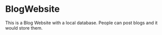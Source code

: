 # BlogWebsite

This is a Blog Website with a local database. People can post blogs and it would store them.
